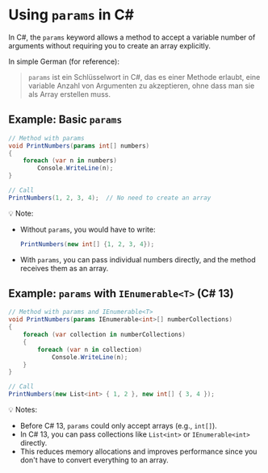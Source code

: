 # Using `params` in C#

In C#, the `params` keyword allows a method to accept a variable number of arguments without requiring you to create an array explicitly.

In simple German (for reference):

> `params` ist ein Schlüsselwort in C#, das es einer Methode erlaubt, eine variable Anzahl von Argumenten zu akzeptieren, ohne dass man sie als Array erstellen muss.

## Example: Basic `params`

```csharp
// Method with params
void PrintNumbers(params int[] numbers)
{
    foreach (var n in numbers)
        Console.WriteLine(n);
}

// Call
PrintNumbers(1, 2, 3, 4);  // No need to create an array
```

💡 Note:

- Without `params`, you would have to write:  
  ```csharp
  PrintNumbers(new int[] {1, 2, 3, 4});
  ```
- With `params`, you can pass individual numbers directly, and the method receives them as an array.

## Example: `params` with `IEnumerable<T>` (C# 13)

```csharp
// Method with params and IEnumerable<T>
void PrintNumbers(params IEnumerable<int>[] numberCollections)
{
    foreach (var collection in numberCollections)
    {
        foreach (var n in collection)
            Console.WriteLine(n);
    }
}

// Call
PrintNumbers(new List<int> { 1, 2 }, new int[] { 3, 4 });
```

💡 Notes:

- Before C# 13, `params` could only accept arrays (e.g., `int[]`).
- In C# 13, you can pass collections like `List<int>` or `IEnumerable<int>` directly.
- This reduces memory allocations and improves performance since you don't have to convert everything to an array.
